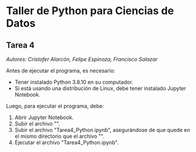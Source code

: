 # Taller de Python para Ciencias de Datos

## Tarea 4

*Autores: Cristofer Alarcón, Felipe Espinoza, Francisco Salazar*

Antes de ejecutar el programa, es necesario:
- Tener instalado Python 3.8.10 en su computador.
- Si está usando una distribución de Linux, debe tener instalado Jupyter Notebook.

Luego, para ejecutar el programa, debe:
1. Abrir Jupyter Notebook.
2. Subir el archivo "".
3. Subir el archivo "Tarea4_Python.ipynb", asegurándose de que quede en el mismo directorio que el archivo "".
4. Ejecutar el archivo "Tarea4_Python.ipynb".
